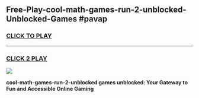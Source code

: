 
## Free-Play-cool-math-games-run-2-unblocked-Unblocked-Games #pavap
<h3>
<a href="https://news.freeplayer.one?title=cool-math-games-run-2-unblocked&ref=8M">CLICK TO PLAY</a></h3>
<hr>

<h3>
<a href="https://news.freeplayer.one?title=cool-math-games-run-2-unblocked&ref=8M">CLICK 2 PLAY</a>
  
</h3>

<a href="https://news.freeplayer.one?title=cool-math-games-run-2-unblocked&ref=8M"><img src="https://clearcache.store/games.png"></a>


**cool-math-games-run-2-unblocked games unblocked: Your Gateway to Fun and Accessible Online Gaming**
